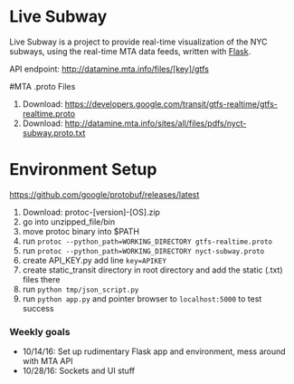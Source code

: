 # Live Subway

Live Subway is a project to provide real-time visualization of the NYC subways, using the real-time MTA data feeds, written with [Flask](flask.pocoo.org).

API endpoint: http://datamine.mta.info/files/[key]/gtfs


#MTA .proto Files
1. Download: https://developers.google.com/transit/gtfs-realtime/gtfs-realtime.proto
2. Download: http://datamine.mta.info/sites/all/files/pdfs/nyct-subway.proto.txt

# Environment Setup
https://github.com/google/protobuf/releases/latest
1. Download: protoc-[version]-[OS].zip   
2. go into unzipped_file/bin  
3. move protoc binary into $PATH  
4. run `protoc --python_path=WORKING_DIRECTORY gtfs-realtime.proto`  
5. run `protoc --python_path=WORKING_DIRECTORY nyct-subway.proto`  
6. create API_KEY.py add line `key=APIKEY`  
7. create static_transit directory in root directory and add the static (.txt) files there 
8. run `python tmp/json_script.py`  
9. run `python app.py` and pointer browser to  `localhost:5000` to test success  



### Weekly goals
- 10/14/16: Set up rudimentary Flask app and environment, mess around with MTA API
- 10/28/16: Sockets and UI stuff
